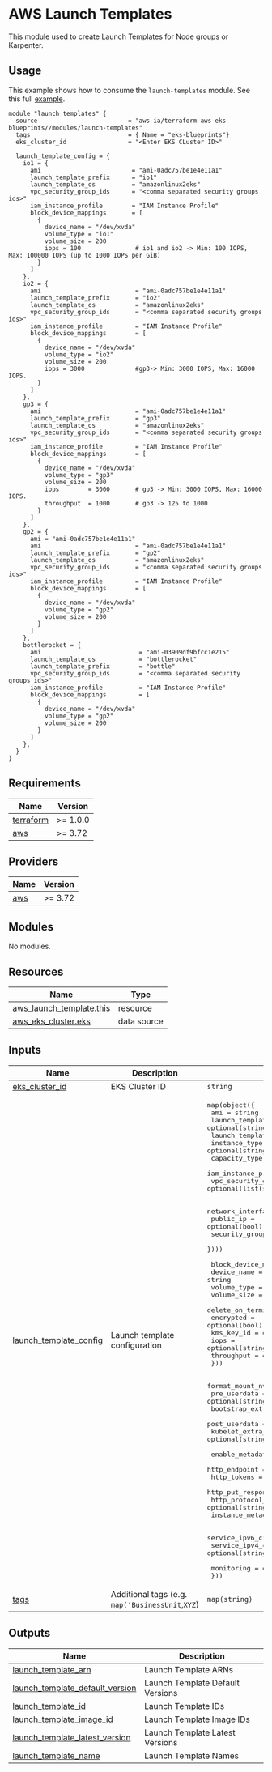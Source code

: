 # AWS Launch Templates

This module used to create Launch Templates for Node groups or Karpenter.

## Usage

This example shows how to consume the `launch-templates` module. See this full [example](../../examples/karpenter/main.tf).

```hcl
module "launch_templates" {
  source                         = "aws-ia/terraform-aws-eks-blueprints//modules/launch-templates"
  tags                           = { Name = "eks-blueprints"}
  eks_cluster_id                 = "<Enter EKS CLuster ID>"

  launch_template_config = {
    io1 = {
      ami                         = "ami-0adc757be1e4e11a1"
      launch_template_prefix      = "io1"
      launch_template_os          = "amazonlinux2eks"
      vpc_security_group_ids      = "<comma separated security groups ids>"
      iam_instance_profile        = "IAM Instance Profile"
      block_device_mappings       = [
        {
          device_name = "/dev/xvda"
          volume_type = "io1"
          volume_size = 200
          iops = 100               # io1 and io2 -> Min: 100 IOPS, Max: 100000 IOPS (up to 1000 IOPS per GiB)
        }
      ]
    },
    io2 = {
      ami                          = "ami-0adc757be1e4e11a1"
      launch_template_prefix       = "io2"
      launch_template_os           = "amazonlinux2eks"
      vpc_security_group_ids       = "<comma separated security groups ids>"
      iam_instance_profile         = "IAM Instance Profile"
      block_device_mappings        = [
        {
          device_name = "/dev/xvda"
          volume_type = "io2"
          volume_size = 200
          iops = 3000              #gp3-> Min: 3000 IOPS, Max: 16000 IOPS.
        }
      ]
    },
    gp3 = {
      ami                          = "ami-0adc757be1e4e11a1"
      launch_template_prefix       = "gp3"
      launch_template_os           = "amazonlinux2eks"
      vpc_security_group_ids       = "<comma separated security groups ids>"
      iam_instance_profile         = "IAM Instance Profile"
      block_device_mappings        = [
        {
          device_name = "/dev/xvda"
          volume_type = "gp3"
          volume_size = 200
          iops        = 3000       # gp3 -> Min: 3000 IOPS, Max: 16000 IOPS.
          throughput  = 1000       # gp3 -> 125 to 1000
        }
      ]
    },
    gp2 = {
      ami = "ami-0adc757be1e4e11a1"
      ami                          = "ami-0adc757be1e4e11a1"
      launch_template_prefix       = "gp2"
      launch_template_os           = "amazonlinux2eks"
      vpc_security_group_ids       = "<comma separated security groups ids>"
      iam_instance_profile         = "IAM Instance Profile"
      block_device_mappings        = [
        {
          device_name = "/dev/xvda"
          volume_type = "gp2"
          volume_size = 200
        }
      ]
    },
    bottlerocket = {
      ami                           = "ami-03909df9bfcc1e215"
      launch_template_os            = "bottlerocket"
      launch_template_prefix        = "bottle"
      vpc_security_group_ids        = "<comma separated security groups ids>"
      iam_instance_profile          = "IAM Instance Profile"
      block_device_mappings         = [
        {
          device_name = "/dev/xvda"
          volume_type = "gp2"
          volume_size = 200
        }
      ]
    },
  }
}
```

<!-- BEGINNING OF PRE-COMMIT-TERRAFORM DOCS HOOK -->
## Requirements

| Name | Version |
|------|---------|
| <a name="requirement_terraform"></a> [terraform](#requirement\_terraform) | >= 1.0.0 |
| <a name="requirement_aws"></a> [aws](#requirement\_aws) | >= 3.72 |

## Providers

| Name | Version |
|------|---------|
| <a name="provider_aws"></a> [aws](#provider\_aws) | >= 3.72 |

## Modules

No modules.

## Resources

| Name | Type |
|------|------|
| [aws_launch_template.this](https://registry.terraform.io/providers/hashicorp/aws/latest/docs/resources/launch_template) | resource |
| [aws_eks_cluster.eks](https://registry.terraform.io/providers/hashicorp/aws/latest/docs/data-sources/eks_cluster) | data source |

## Inputs

| Name | Description | Type | Default | Required |
|------|-------------|------|---------|:--------:|
| <a name="input_eks_cluster_id"></a> [eks\_cluster\_id](#input\_eks\_cluster\_id) | EKS Cluster ID | `string` | n/a | yes |
| <a name="input_launch_template_config"></a> [launch\_template\_config](#input\_launch\_template\_config) | Launch template configuration | <pre>map(object({<br>    ami                    = string<br>    launch_template_os     = optional(string)<br>    launch_template_prefix = string<br>    instance_type          = optional(string)<br>    capacity_type          = optional(string)<br>    iam_instance_profile   = optional(string)<br>    vpc_security_group_ids = optional(list(string)) # conflicts with network_interfaces<br><br>    network_interfaces = optional(list(object({<br>      public_ip       = optional(bool)<br>      security_groups = optional(list(string))<br>    })))<br><br>    block_device_mappings = list(object({<br>      device_name           = string<br>      volume_type           = string<br>      volume_size           = string<br>      delete_on_termination = optional(bool)<br>      encrypted             = optional(bool)<br>      kms_key_id            = optional(string)<br>      iops                  = optional(string)<br>      throughput            = optional(string)<br>    }))<br><br>    format_mount_nvme_disk = optional(bool)<br>    pre_userdata           = optional(string)<br>    bootstrap_extra_args   = optional(string)<br>    post_userdata          = optional(string)<br>    kubelet_extra_args     = optional(string)<br><br>    enable_metadata_options     = optional(bool)<br>    http_endpoint               = optional(string)<br>    http_tokens                 = optional(string)<br>    http_put_response_hop_limit = optional(number)<br>    http_protocol_ipv6          = optional(string)<br>    instance_metadata_tags      = optional(string)<br><br>    service_ipv6_cidr = optional(string)<br>    service_ipv4_cidr = optional(string)<br><br>    monitoring = optional(bool)<br>  }))</pre> | n/a | yes |
| <a name="input_tags"></a> [tags](#input\_tags) | Additional tags (e.g. `map('BusinessUnit`,`XYZ`) | `map(string)` | `{}` | no |

## Outputs

| Name | Description |
|------|-------------|
| <a name="output_launch_template_arn"></a> [launch\_template\_arn](#output\_launch\_template\_arn) | Launch Template ARNs |
| <a name="output_launch_template_default_version"></a> [launch\_template\_default\_version](#output\_launch\_template\_default\_version) | Launch Template Default Versions |
| <a name="output_launch_template_id"></a> [launch\_template\_id](#output\_launch\_template\_id) | Launch Template IDs |
| <a name="output_launch_template_image_id"></a> [launch\_template\_image\_id](#output\_launch\_template\_image\_id) | Launch Template Image IDs |
| <a name="output_launch_template_latest_version"></a> [launch\_template\_latest\_version](#output\_launch\_template\_latest\_version) | Launch Template Latest Versions |
| <a name="output_launch_template_name"></a> [launch\_template\_name](#output\_launch\_template\_name) | Launch Template Names |
<!-- END OF PRE-COMMIT-TERRAFORM DOCS HOOK -->
